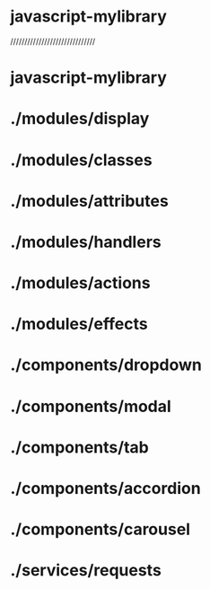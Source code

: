 # javascript-mylibrary
//////////////////////////////
# javascript-mylibrary
# ./modules/display
# ./modules/classes
# ./modules/attributes
# ./modules/handlers
# ./modules/actions
# ./modules/effects
# ./components/dropdown
# ./components/modal
# ./components/tab
# ./components/accordion
# ./components/carousel
# ./services/requests
